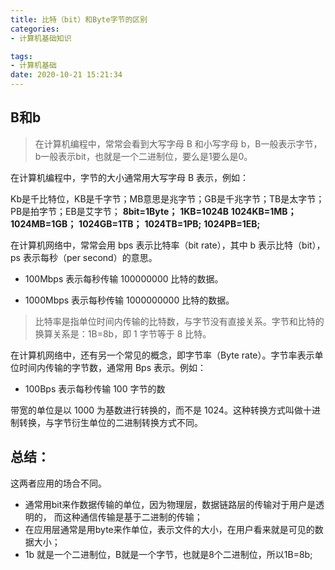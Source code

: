 ```yaml
---
title: 比特（bit）和Byte字节的区别
categories: 
- 计算机基础知识

tags:
- 计算机基础
date: 2020-10-21 15:21:34
---
```

## B和b

> 在计算机编程中，常常会看到大写字母 B 和小写字母 b，B一般表示字节，b一般表示bit，也就是一个二进制位，要么是1要么是0。

在计算机编程中，字节的大小通常用大写字母 B 表示，例如：

Kb是千比特位，KB是千字节；MB意思是兆字节；GB是千兆字节；TB是太字节；PB是拍字节；EB是艾字节；
	**8bit=1Byte；**
	**1KB=1024B**
	**1024KB=1MB；**
	**1024MB=1GB；**
	**1024GB=1TB；**
	**1024TB=1PB;**
	**1024PB=1EB;**

在计算机网络中，常常会用 bps 表示比特率（bit rate），其中 b 表示比特（bit），ps 表示每秒（per second）的意思。

- 100Mbps 表示每秒传输 100000000 比特的数据。

- 1000Mbps 表示每秒传输 1000000000 比特的数据。

> 比特率是指单位时间内传输的比特数，与字节没有直接关系。字节和比特的换算关系是：1B=8b，即 1 字节等于 8 比特。

在计算机网络中，还有另一个常见的概念，即字节率（Byte rate）。字节率表示单位时间内传输的字节数，通常用 Bps 表示。例如：

- 100Bps 表示每秒传输 100 字节的数

带宽的单位是以 1000 为基数进行转换的，而不是 1024。这种转换方式叫做十进制转换，与字节衍生单位的二进制转换方式不同。

## 总结：

这两者应用的场合不同。 

- 通常用bit来作数据传输的单位，因为物理层，数据链路层的传输对于用户是透明的， 而这种通信传输是基于二进制的传输；
-  在应用层通常是用byte来作单位，表示文件的大小，在用户看来就是可见的数据大小；
- 1b 就是一个二进制位，B就是一个字节，也就是8个二进制位，所以1B=8b;
